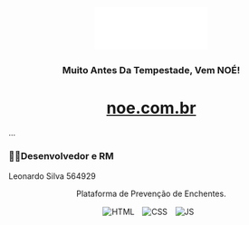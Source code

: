 <div align="center">

<img src="./src/assets/img/logo-light.png" width="200px">
</div>

<div  align="center">

### Muito Antes Da Tempestade, Vem NOÉ!

# [noe.com.br](https://leoosilvp.github.io/NOE/)
</div>

...

### 🧑‍💻Desenvolvedor e RM

Leonardo Silva 564929 <br>

<p align="center">Plataforma de Prevenção de Enchentes.</p>

<div align="center">
<img 
    align="center"
    alt="HTML"
    title="HTML 5" 
    width="30px" 
    style="padding-right: 10px;" 
    src="https://cdn.jsdelivr.net/gh/devicons/devicon@latest/icons/html5/html5-original.svg" 
/>
<img 
    align="center"
    alt="CSS" 
    title="CSS 3"
    width="30px" 
    style="padding-right: 10px;" 
    src="https://cdn.jsdelivr.net/gh/devicons/devicon@latest/icons/css3/css3-original.svg" 
/>
<img 
    align="center"
    alt="JS" 
    title="JS"
    width="30px" 
    style="padding-right: 10px;" 
    src="https://cdn.jsdelivr.net/gh/devicons/devicon@latest/icons/javascript/javascript-original.svg" 
/>



</div>
